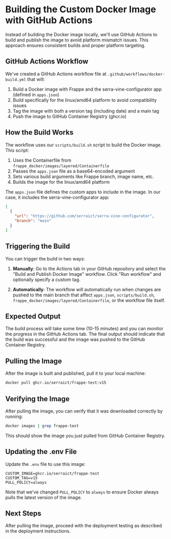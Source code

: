# Building the Custom Docker Image with GitHub Actions

Instead of building the Docker image locally, we'll use GitHub Actions to build and publish the image to avoid platform mismatch issues. This approach ensures consistent builds and proper platform targeting.

## GitHub Actions Workflow

We've created a GitHub Actions workflow file at `.github/workflows/docker-build.yml` that will:

1. Build a Docker image with Frappe and the serra-vine-configurator app (defined in `apps.json`)
2. Build specifically for the linux/amd64 platform to avoid compatibility issues
3. Tag the image with both a version tag (including date) and a main tag
4. Push the image to GitHub Container Registry (ghcr.io)

## How the Build Works

The workflow uses our `scripts/build.sh` script to build the Docker image. This script:

1. Uses the Containerfile from `frappe_docker/images/layered/Containerfile`
2. Passes the `apps.json` file as a base64-encoded argument
3. Sets various build arguments like Frappe branch, image name, etc.
4. Builds the image for the linux/amd64 platform

The `apps.json` file defines the custom apps to include in the image. In our case, it includes the serra-vine-configurator app:

```json
[
  {
    "url": "https://github.com/serraict/serra-vine-configurator",
    "branch": "main"
  }
]
```

## Triggering the Build

You can trigger the build in two ways:

1. **Manually**: Go to the Actions tab in your GitHub repository and select the "Build and Publish Docker Image" workflow. Click "Run workflow" and optionally specify a custom tag.

2. **Automatically**: The workflow will automatically run when changes are pushed to the main branch that affect `apps.json`, `scripts/build.sh`, `frappe_docker/images/layered/Containerfile`, or the workflow file itself.

## Expected Output

The build process will take some time (10-15 minutes) and you can monitor the progress in the GitHub Actions tab. The final output should indicate that the build was successful and the image was pushed to the GitHub Container Registry.

## Pulling the Image

After the image is built and published, pull it to your local machine:

```bash
docker pull ghcr.io/serraict/frappe-test:v15
```

## Verifying the Image

After pulling the image, you can verify that it was downloaded correctly by running:

```bash
docker images | grep frappe-test
```

This should show the image you just pulled from GitHub Container Registry.

## Updating the .env File

Update the `.env` file to use this image:

```
CUSTOM_IMAGE=ghcr.io/serraict/frappe-test
CUSTOM_TAG=v15
PULL_POLICY=always
```

Note that we've changed `PULL_POLICY` to `always` to ensure Docker always pulls the latest version of the image.

## Next Steps

After pulling the image, proceed with the deployment testing as described in the deployment instructions.
